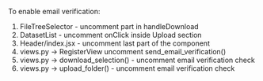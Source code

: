 To enable email verification:
  1) FileTreeSelector - uncomment part in handleDownload
  2) DatasetList - uncomment onClick inside Upload section
  3) Header/index.jsx - uncomment last part of the component
  4) views.py -> RegisterView uncomment send_email_verification()
  5) views.py -> download_selection() - uncomment email verification check
  6) views.py -> upload_folder() - uncomment email verification check
